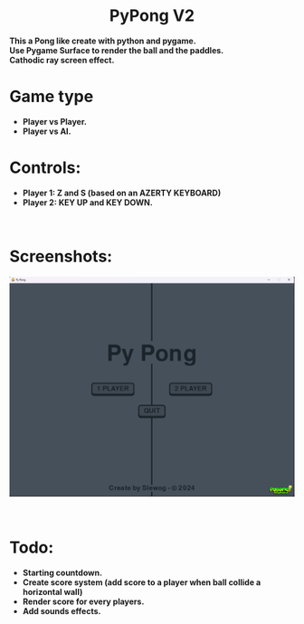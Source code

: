 <h1 align='center'>PyPong V2</a></h1><p align='center'><b>

This a Pong like create with python and pygame.</br>
Use Pygame Surface to render the ball and the paddles.</br>
Cathodic ray screen effect.</br>

# Game type
- Player vs Player.
- Player vs AI.

# Controls:
- Player 1: Z and S (based on an AZERTY KEYBOARD)
- Player 2: KEY UP and KEY DOWN.
</br>

# Screenshots:
<p align="center"><img src="assets/screenshots/menu.png"></p>
</br>

# Todo:
- Starting countdown.
- Create score system (add score to a player when ball collide a horizontal wall)
- Render score for every players.
- Add sounds effects.